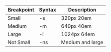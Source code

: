 | Breakpoint | Syntax | Description |
| ------ | ------ | ------ |
| Small | -s  | 320px 20em |
| Medium | -m  | 640px 40em |
| Large | -l | 1024px 64em |
| Not Small | -ns  | Medium and large |

```js

```
